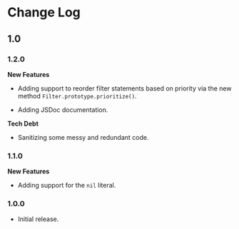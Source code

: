 # Change Log

## 1.0

### 1.2.0

__New Features__
* Adding support to reorder filter statements based on priority via the new method `Filter.prototype.prioritize()`.

* Adding JSDoc documentation.

__Tech Debt__
* Sanitizing some messy and redundant code.

### 1.1.0

__New Features__
* Adding support for the `nil` literal.

### 1.0.0
  * Initial release.